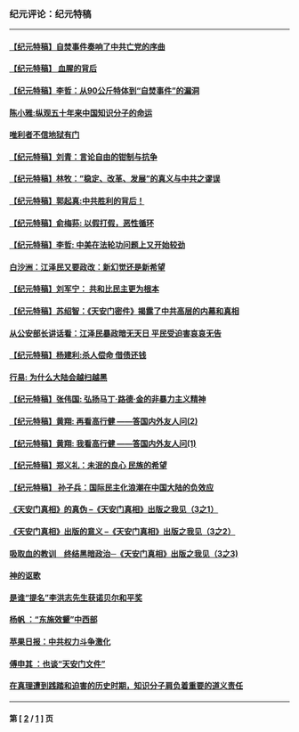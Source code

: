 ### 纪元评论：纪元特稿
---
#### [【纪元特稿】自焚事件奏响了中共亡党的序曲](../../pages/nsc424/n42008.md) 
#### [【纪元特稿】  血腥的背后](../../pages/nsc424/n41873.md) 
#### [【纪元特稿】李哲：从90公斤特体到“自焚事件”的漏洞](../../pages/nsc424/n41353.md) 
#### [陈小雅:纵观五十年来中国知识分子的命运](../../pages/nsc424/n41234.md) 
#### [唯利者不信地狱有门](../../pages/nsc424/n39982.md) 
#### [【纪元特稿】刘青：言论自由的钳制与抗争](../../pages/nsc424/n39860.md) 
#### [【纪元特稿】林牧：”稳定、改革、发展”的真义与中共之谬误](../../pages/nsc424/n39817.md) 
#### [【纪元特稿】郭起真:中共胜利的背后！](../../pages/nsc424/n39572.md) 
#### [【纪元特稿】俞梅荪: 以假打假，恶性循环](../../pages/nsc424/n39033.md) 
#### [【纪元特稿】李哲:  中美在法轮功问题上又开始较劲](../../pages/nsc424/n39359.md) 
#### [白沙洲：江泽民又要政改：新幻觉还是新希望](../../pages/nsc424/n37948.md) 
#### [【纪元特稿】刘军宁： 共和比民主更为根本](../../pages/nsc424/n37618.md) 
#### [【纪元特稿】苏绍智：《天安门密件》揭露了中共高层的内幕和真相](../../pages/nsc424/n37616.md) 
#### [从公安部长讲话看：江泽民暴政暗无天日 平民受迫害哀哀无告](../../pages/nsc424/n36823.md) 
#### [【纪元特稿】杨建利:杀人偿命 借债还钱](../../pages/nsc424/n36608.md) 
#### [行易: 为什么大陆会越扫越黑](../../pages/nsc424/n36022.md) 
#### [【纪元特稿】张伟国: 弘扬马丁‧路德‧金的非暴力主义精神](../../pages/nsc424/n34650.md) 
#### [【纪元特稿】黄翔: 再看高行健 ——答国内外友人问(2)](../../pages/nsc424/n34090.md) 
#### [【纪元特稿】黄翔: 我看高行健 ——答国内外友人问(1)](../../pages/nsc424/n34087.md) 
#### [【纪元特稿】郑义礼：未泯的良心 民族的希望](../../pages/nsc424/n33990.md) 
#### [【纪元特稿】  孙子兵：国际民主化浪潮在中国大陆的负效应](../../pages/nsc424/n33533.md) 
#### [《天安门真相》的真伪 –《天安门真相》出版之我见（3之1）](../../pages/nsc424/n33389.md) 
#### [《天安门真相》出版的意义 –《天安门真相》出版之我见（3之2）](../../pages/nsc424/n33386.md) 
#### [吸取血的教训　终结黑暗政治─《天安门真相》出版之我见（3之3)](../../pages/nsc424/n33382.md) 
#### [神的讴歌](../../pages/nsc424/n33376.md) 
#### [是谁“提名”李洪志先生获诺贝尔和平奖](../../pages/nsc424/n33354.md) 
#### [杨帆 ：“东施效颦”中西部](../../pages/nsc424/n32585.md) 
#### [苹果日报：中共权力斗争激化](../../pages/nsc424/n32559.md) 
#### [傅申其 ：也谈“天安门文件”](../../pages/nsc424/n32547.md) 
#### [在真理遭到践踏和迫害的历史时期，知识分子肩负着重要的道义责任](../../pages/nsc424/n32471.md) 

---
#### 第 [ [2](./2.md) / [1](./1.md) ] 页
